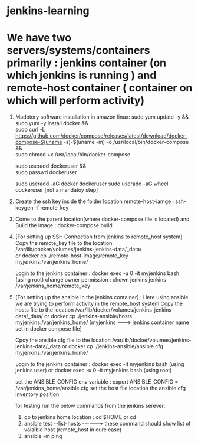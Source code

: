 # jenkins-learning
# We have two servers/systems/containers primarily :  jenkins container (on which jenkins is running )  and remote-host container ( container on which will perform activity)

1. Madotory software installation in amazon linux:
      sudo yum update -y && \
      sudo yum -y install docker && \
      sudo curl -L https://github.com/docker/compose/releases/latest/download/docker-compose-$(uname -s)-$(uname -m) -o /usr/local/bin/docker-compose && \
      sudo chmod +x /usr/local/bin/docker-compose
      
      sudo useradd dockeruser && \
      sudo passwd dockeruser
      
      sudo useradd -aG docker dockeruser
      sudo useradd -aG wheel dockeruser  [not a mandatoy step]

2. Create the ssh key inside the folder location remote-host-iamge : ssh-keygen -f remote_key
3. Come to the parent location(where docker-compose file is located) and Build the image :  docker-compose build
4. [For setting up SSH Connection from jenkins to remote_host system]
   Copy the remote_key file to the location /var/lib/docker/volumes/jenkins-jenkins-data/_data/  
                                 or
   docker cp ./remote-host-image/remote_key myjenkins:/var/jenkins_home/

   Login to the jenkins container :  docker exec -u 0 -it myjenkins bash (using root)
   change owner permission : chown jenkins:jenkins /var/jenkins_home/remote_key

4. [For setting up the ansible in the jenkins container] : Here using ansible we are trying to perform activity in the remote_host system
   Copy the hosts file to the location /var/lib/docker/volumes/jenkins-jenkins-data/_data/
                               or
   docker cp ./jenkins-ansible/hosts  myjenkins:/var/jenkins_home/        [myjenkins ---> jenkins container name set in docker compose file]

   Cpoy the ansible.cfg file to the location /var/lib/docker/volumes/jenkins-jenkins-data/_data
                           or
   docker cp ./jenkins-ansible/ansible.cfg  myjenkins:/var/jenkins_home/

   Login to the jenkins container :  docker exec -it myjenkins bash (using jenkins user)  or   docker exec -u 0 -it myjenkins bash (using root)

   set the ANSIBLE_CONFIG env variable  :  export ANSIBLE_CONFIG = /var/jenkins_home/ansible.cfg
   set the host file location the ansible.cfg inventory position
   
   for testing run the below commands from the jenkins serever:
      1. go to jenkins home location :  cd $HOME or cd
      2. ansible test --list-hosts   ------>   these command should show list of valaible host (remote_host in oure case)
      3. ansible -m ping
